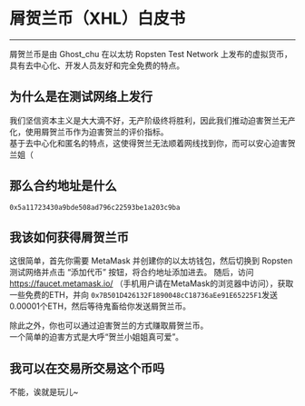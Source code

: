 # 屑贺兰币（XHL）白皮书

-----


屑贺兰币是由 Ghost_chu 在以太坊 Ropsten Test Network 上发布的虚拟货币，具有去中心化、开发人员友好和完全免费的特点。


## 为什么是在测试网络上发行
我们坚信资本主义是大大滴不好，无产阶级终将胜利，因此我们推动迫害贺兰无产化，使用屑贺兰币作为迫害贺兰的评价指标。  
基于去中心化和匿名的特点，这使得贺兰无法顺着网线找到你，而可以安心迫害贺兰姐（


## 那么合约地址是什么
```
0x5a11723430a9bde508ad796c22593be1a203c9ba
```


## 我该如何获得屑贺兰币
这很简单，首先你需要 MetaMask 并创建你的以太坊钱包，然后切换到 Ropsten 测试网络并点击 “添加代币” 按钮，将合约地址添加进去。
随后，访问 https://faucet.metamask.io/ （手机用户请在MetaMask的浏览器中访问），获取一些免费的ETH，并向 `0x7B501D426132F1890048cC18736aEe91E65225F1`发送0.00001个ETH，然后等待鬼畜给你发送屑贺兰币。


除此之外，你也可以通过迫害贺兰的方式赚取屑贺兰币。  
一个简单的迫害方式是大呼“贺兰小姐姐真可爱”。

## 我可以在交易所交易这个币吗
不能，诶就是玩儿~
